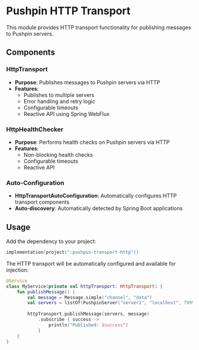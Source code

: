 # Pushpin HTTP Transport

This module provides HTTP transport functionality for publishing messages to Pushpin servers.

## Components

### HttpTransport
- **Purpose**: Publishes messages to Pushpin servers via HTTP
- **Features**: 
  - Publishes to multiple servers
  - Error handling and retry logic
  - Configurable timeouts
  - Reactive API using Spring WebFlux

### HttpHealthChecker  
- **Purpose**: Performs health checks on Pushpin servers via HTTP
- **Features**:
  - Non-blocking health checks
  - Configurable timeouts
  - Reactive API

### Auto-Configuration
- **HttpTransportAutoConfiguration**: Automatically configures HTTP transport components
- **Auto-discovery**: Automatically detected by Spring Boot applications

## Usage

Add the dependency to your project:

```kotlin
implementation(project(":pushpin-transport-http"))
```

The HTTP transport will be automatically configured and available for injection:

```kotlin
@Service
class MyService(private val httpTransport: HttpTransport) {
    fun publishMessage() {
        val message = Message.simple("channel", "data")
        val servers = listOf(PushpinServer("server1", "localhost", 7999))
        
        httpTransport.publishMessage(servers, message)
            .subscribe { success -> 
                println("Published: $success")
            }
    }
}
```